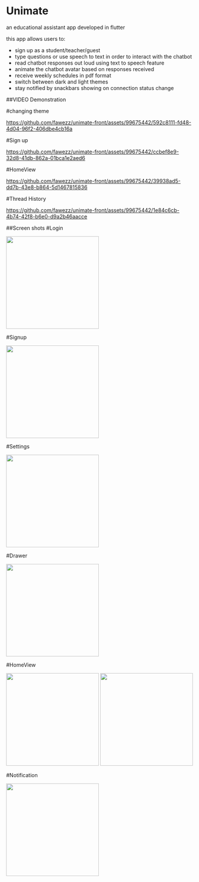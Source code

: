 # Unimate 
an educational assistant app developed in flutter

this app allows users to:
- sign up as a student/teacher/guest
- type questions or use speech to text in order to interact with the chatbot
- read chatbot responses out loud using text to speech feature
- animate the chatbot avatar based on responses received 
- receive weekly schedules in pdf format
- switch between dark and light themes
- stay notified by snackbars showing on connection status change


 
##VIDEO Demonstration

#changing theme

https://github.com/fawezz/unimate-front/assets/99675442/592c8111-fd48-4d04-96f2-406dbe4cb16a

#Sign up

https://github.com/fawezz/unimate-front/assets/99675442/ccbef8e9-32d8-41db-862a-01bca1e2aed6

#HomeView

https://github.com/fawezz/unimate-front/assets/99675442/39938ad5-dd7b-43e8-b864-5d1467815836

#Thread History

https://github.com/fawezz/unimate-front/assets/99675442/1e84c6cb-4b74-42f8-b6e0-d9a2b46aacce

 
##Screen shots
#Login


<img src="https://github.com/fawezz/unimate-front/assets/99675442/cafd39c6-4320-4ea7-b4cb-cabbaaee0f0e" width="250">


#Signup


<img src="https://github.com/fawezz/unimate-front/assets/99675442/8763682c-7545-4010-a8f5-19be8f04873a" width="250">

#Settings


<img src="https://github.com/fawezz/unimate-front/assets/99675442/a3e6d607-1294-41b3-a291-ff2e472bbf85" width="250">

#Drawer


<img src="https://github.com/fawezz/unimate-front/assets/99675442/72866bc5-9bcf-40aa-ba62-8e18f8f15850" width="250">

#HomeView


<img src="https://github.com/fawezz/unimate-front/assets/99675442/92fdaa9c-03b6-4e26-9956-c486aa2fb7ab" width="250">
<img src="https://github.com/fawezz/unimate-front/assets/99675442/a84172ef-9b72-4414-8971-56e6835d072c" width="250">


#Notification

<img src="https://github.com/fawezz/unimate-front/assets/99675442/f826c016-5c51-4cac-9dcb-636688a6333d" width="250">







